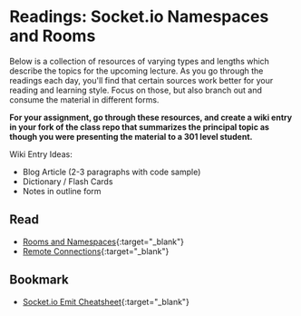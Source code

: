 # Readings: Socket.io Namespaces and Rooms

Below is a collection of resources of varying types and lengths which describe the topics for the upcoming lecture.  As you go through the readings each day, you'll find that certain sources work better for your reading and learning style. Focus on those, but also branch out and consume the material in different forms.

**For your assignment, go through these resources, and create a wiki entry in your fork of the class repo that summarizes the principal topic as though you were presenting the material to a 301 level student.**

Wiki Entry Ideas:
* Blog Article (2-3 paragraphs with code sample)
* Dictionary / Flash Cards
* Notes in outline form

## Read
* [Rooms and Namespaces](https://socket.io/docs/rooms-and-namespaces/){:target="_blank"}
* [Remote Connections](https://socket.io/docs/rooms-and-namespaces/#Sending-messages-from-the-outside-world){:target="_blank"}

## Bookmark
* [Socket.io Emit Cheatsheet](https://socket.io/docs/emit-cheatsheet/){:target="_blank"}

